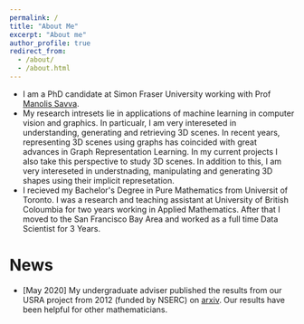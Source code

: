 ```yaml
---
permalink: /
title: "About Me"
excerpt: "About me"
author_profile: true
redirect_from: 
  - /about/
  - /about.html
---
```


- I am a PhD candidate at Simon Fraser University working with Prof [Manolis Savva](https://msavva.github.io). 
- My research intresets lie in applications of machine learning in computer vision and graphics. In particualr, I am very intereseted in understanding, generating and retrieving 3D scenes. In recent years, representing 3D scenes using graphs has coincided with great advances in Graph Representation Learning. In my current projects I also take this perspective to study 3D scenes. In addition to this, I am very intereseted in understnading, manipulating and generating 3D shapes using their implicit represetation.
- I recieved my Bachelor's Degree in Pure Mathematics from Universit of Toronto. I was a research and teaching assistant at University of British Coloumbia for two years working in Applied Mathematics. After that I moved to the San Francisco Bay Area and worked as a full time Data Scientist for 3 Years.

News
======
- [May 2020] My undergraduate adviser published the results from our USRA project from 2012 (funded by NSERC) on [arxiv](https://arxiv.org/abs/2005.13597). Our results have been helpful for other mathematicians. 
